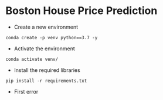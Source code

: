 # Boston House Price Prediction

- Create a new environment
```
conda create -p venv python==3.7 -y
```

- Activate the environment
```
conda activate venv/
```
- Install the required libraries
```
pip install -r requirements.txt
```
- First error